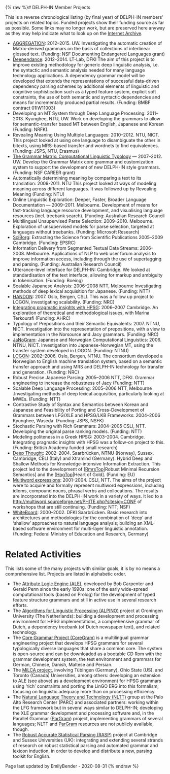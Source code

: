 {% raw %}# DELPH-IN Member Projects

This is a reverse chronological listing (by final year) of DELPH-IN
members' projects on related topics. Funded projects show their funding
source as far as possible. Some links may no longer work, but are
preserved here anyway as they may help indicate what to look up on the
[Internet Archive](https://archive.org/web/).

- [AGGREGATION](http://depts.washington.edu/uwcl/aggregation):
2012–2015. UW. Investigating the automatic creation of
Matrix-derived grammars on the basis of collections of interlinear
glossed text. (Funding: NSF Documenting Endangered Languages grant)
- [Deependance](http://deependance.dfki.de): 2012–2014. LT-Lab, DFKI
The aim of this project is to improve existing methodology for
generic deep linguistic analysis, i.e. the syntactic and semantic
analysis needed for many language technology applications. A
dependency grammar model will be developed that extends the
representations of successful data-driven dependency parsing schemes
by additional elements of linguistic and cognitive sophistication
such as a typed feature system, explicit soft constraints, the use
of both semantic and syntactic dependencies and means for
incrementally produced partial results. (Funding: BMBF contract
01IW11003)
- Developing an MT System through Deep Language Processing: 2011–2013.
Kyunghee, NTU, UW. Work on developing the grammars to allow for
semantic-transfer based MT between English, Japanese and Korean
(Funding: NRFK).
- Revealing Meaning Using Multiple Languages: 2010–2012. NTU, NICT.
This project looked at using one language to disambiguate the other
in bitexts, using MRS-based transfer and wordnets to find
equivalences. (Funding: JSPS, NTU, Erasmus)
- [The Grammar Matrix: Computational Linguistic
Typology](http://matrix.ling.washington.edu/index.html) — 2007–2012.
UW. Develop the Grammar Matrix core grammar and customization system
to support the development of new DELPH-IN style grammars. (Funding:
NSF CAREER grant)
- Automatically determining meaning by comparing a text to its
translation: 2009-2011. NTU This project looked at ways of modeling
meaning across different languages. It was followed up by Revealing
Meaning (Funding: NTU)
- Online Linguistic Exploration: Deeper, Faster, Broader Language
Documentation — 2009–2011. Melbourne. Development of means for
fast-tracking language resource development, and visualising
language resources (incl. treebank search). (Funding: Australian
Research Council
- Multilingual Unsupervised Parse Selection: 2009–2010. Melbourne.
Exploration of unsupervised models for parse selection, targeted at
languages without treebanks. (Funding: Microsoft Research)
- [SciBorg](http://www.cl.cam.ac.uk/research/nl/sciborg/www/):
Extracting the Science from Scientific Publications 2005–2009
Cambridge. (Funding: EPSRC)
- Information Delivery from Segmented Textual Data Streams: 2006–2008.
Melbourne. Applications of NLP to web user forum analysis to improve
information access, including through the use of supertagging and
parsing. (Funding: Australian Research Council)
- Utterance-level interface for DELPH-IN: Cambridge. We looked at
standardisation of the text interface, allowing for markup and
ambiguity in tokenisation. (Funding: Boeing)
- Scalable Japanese Analysis: 2006–2008 NTT, Melbourne Investigating
methods of deep lexical acquisition for Japanese. (Funding: NTT)
- [HANDON](http://www.emmtee.net/index.php?page=7): 2007. Oslo,
Bergen, CSLI. This was a follow up project to LOGON, investigating
scalability. (Funding: NRC)
- [Integrating pragmatic insights with
HPSG](http://www.cl.cam.ac.uk/~aac10/pragmatics.html): 2006–2007
Cambridge. An exploration of theoretical and methodological issues,
with Marina Terkourafi (Funding: AHRC)
- Typology of Prepositions and their Semantic Equivalents: 2007. NTNU,
NICT. Investigation into the representation of prepositions, with a
view to implementation in the Norsource and Jacy grammars. (Funding:
NRC)
- [JaNoGram](/JaNoGram): Japanese and Norwegian Computational
Linguistics: 2006. NTNU, NICT. Investigation into Japanese-Norwegian
MT, using the transfer system developed in LOGON. (Funding: NTNU)
- [LOGON](http://www.emmtee.net/): 2002–2006. Oslo, Bergen, NTNU. The
consortium developed a Norwegian to English machine translation
system, based on a semantic transfer approach and using MRS and
DELPH-IN technology for transfer and generation. (Funding: NRC)
- Robust Precise Japanese Parsing: 2005–2006 NTT, DFKI. Grammar
engineering to increase the robustness of Jacy (Funding: NTT)
- Scalable Deep Language Processing: 2005–2006 NTT, Melbourne
.Investigating methods of deep lexical acquisition, particularly
looking at MWEs. (Funding: NTT)
- Contrastive Study of Syntax and Semantics between Korean and
Japanese and Feasibility of Porting and Cross-Development of
Grammars between LFG/XLE and HPSG/LKB Frameworks: 2004–2006
Kyunghee, Waseda. (Funding: JSPS, NSFK)
- Stochastic Parsing with Rich Grammars: 2004–2005 CSLI, NTT.
Developing the original parse ranking models. (Funding: NTT)
- Modeling politeness in a Greek HPSG: 2003–2004. Cambridge.
Integrating pragmatic insights with HPSG was a follow-on project to
this. (Funding: British Academy funded small research)
- [Deep Thought](http://www.dfki.de/deepthought/): 2002–2004.
Saarbrücken, NTNU (Norway), Sussex, Cambridge, CELI (Italy) and
Xtramind (Germany). Hybrid Deep and Shallow Methods for
Knowledge-intensive Information Extraction. This project led to the
development of \[[RmrsTop](https://blog.inductorsoftware.com/docsproto/tools/RmrsTop)\|Robust Minimal Recursion
Semantics\] and the \[[HogTop](/HogTop)\|Heart of Gold\]. (Funding:
EU)
- [Multiword expressions](http://lingo.stanford.edu/mwe/): 2001–2004.
CSLI, NTT. The aims of the project were to acquire and formally
represent multiword expressions, including idioms, compound nouns,
phrasal verbs and collocations. The results are incorporated into
the DELPH-IN work in a variety of ways. It led to a
<http://multiword.sourceforge.net/PHITE.php?sitesig=CONF> of
workshops that are still continuing. (Funding: NTT; NSF)
- [WhiteBoard](http://www.dfki.de/pas/f2w.cgi?ltc/whiteboard-g):
2000–2002. DFKI Saarbrücken. Basic research into architectures and
methodologies for the combination of ‘deep’ and ‘shallow’ approaches
to natural language analysis; building an XML-based software
environment for multi-layer linguistic annotation. (Funding: Federal
Ministry of Education and Research, Germany)

# Related Activities

This lists some of the many projects with similar goals, it is by no
means a comprehensive list. Projects are listed in alphabetic order.

- The [Attribute Logic Engine
(ALE)](http://www.cs.toronto.edu/~gpenn/ale.html), developed by Bob
Carpenter and Gerald Penn since the early 1990s: one of the early
wide-spread computational tools (based on Prolog) for the
development of typed feature structure grammars and still in active
use in several research efforts.
- The [Algorithms for Linguistic Processing
(ALPINO)](http://odur.let.rug.nl/~vannoord/alp/) project at
Groningen University (The Netherlands): building a development and
processing environment for HPSG implementations, a comprehensive
grammar of Dutch, a dependency treebank (of Dutch newspaper text),
and related technology.
- The [Core Grammar Project
(CoreGram)](http://hpsg.fu-berlin.de/~stefan/Pub/coregram.html) is a
multilingual grammar engineering project that develops HPSG grammars
for several typologically diverse languages that share a common
core. The system is open-source and can be downloaded as a bootable
CD Rom with the grammar development system, the test environment and
grammars for German, Chinese, Danish, Maltese and Persian.
- The [MiLCA project](http://milca.sfs.uni-tuebingen.de/A4), involving
Tübingen (Germany), Ohio State (US), and Toronto (Canada)
Universities, among others: developing an extension to ALE (see
above) as a development environment for HPSG grammars using ‘rich’
constraints and porting the LinGO ERG into this formalism; focusing
on linguistic adequacy more than on processing efficiency.
- The [Natural Language Theory and Technology
(NLTT)](http://www.parc.com/istl/groups/nltt/) group at the Palo
Alto Research Center (PARC) and associated partners: working within
the LFG framework but in several ways similar to DELPH-IN;
developing the XLE grammar development and processing software and,
in the Parallel Grammar ([ParGram](/ParGram)) project, implementing
grammars of several languages; NLTT and [ParGram](/ParGram)
resources are not publicly available, though.
- The [Robust Accurate Statistical Parsing
(RASP)](http://www.cogs.susx.ac.uk/lab/nlp/rasp/) project at
Cambridge and Sussex Universities (UK): integrating and extending
several strands of research on robust statistical parsing and
automated grammar and lexicon induction, in order to develop and
distribute a new, parsing toolkit for English.

Page last updated by EmilyBender - 2020-08-31
{% endraw %}